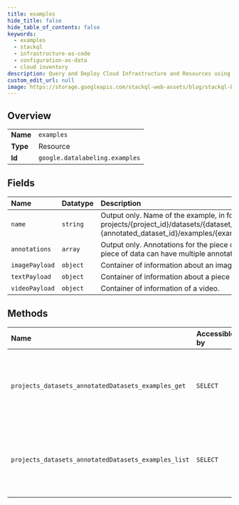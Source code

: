 ```yaml
---
title: examples
hide_title: false
hide_table_of_contents: false
keywords:
  - examples
  - stackql
  - infrastructure-as-code
  - configuration-as-data
  - cloud inventory
description: Query and Deploy Cloud Infrastructure and Resources using SQL
custom_edit_url: null
image: https://storage.googleapis.com/stackql-web-assets/blog/stackql-blog-post-featured-image.png
---
```

  
    

## Overview
<table><tbody>
<tr><td><b>Name</b></td><td><code>examples</code></td></tr>
<tr><td><b>Type</b></td><td>Resource</td></tr>
<tr><td><b>Id</b></td><td><code>google.datalabeling.examples</code></td></tr>
</tbody></table>

## Fields
| Name | Datatype | Description |
|:-----|:---------|:------------|
| `name` | `string` | Output only. Name of the example, in format of: projects/{project_id}/datasets/{dataset_id}/annotatedDatasets/ {annotated_dataset_id}/examples/{example_id} |
| `annotations` | `array` | Output only. Annotations for the piece of data in Example. One piece of data can have multiple annotations. |
| `imagePayload` | `object` | Container of information about an image. |
| `textPayload` | `object` | Container of information about a piece of text. |
| `videoPayload` | `object` | Container of information of a video. |
## Methods
| Name | Accessible by | Required Params | Description |
|:-----|:--------------|:----------------|:------------|
| `projects_datasets_annotatedDatasets_examples_get` | `SELECT` | `name` | Gets an example by resource name, including both data and annotation. |
| `projects_datasets_annotatedDatasets_examples_list` | `SELECT` | `parent` | Lists examples in an annotated dataset. Pagination is supported. |

